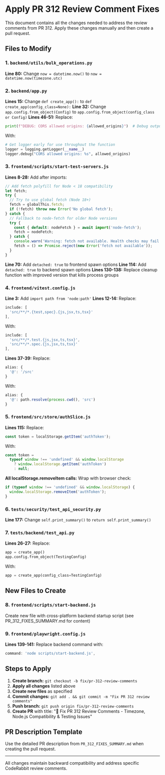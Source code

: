 # Apply PR 312 Review Comment Fixes

This document contains all the changes needed to address the review comments from PR 312. Apply these changes manually and then create a pull request.

## Files to Modify

### 1. `backend/utils/bulk_operations.py`
**Line 80:** Change `now = datetime.now()` to `now = datetime.now(timezone.utc)`

### 2. `backend/app.py`
**Lines 15:** Change `def create_app():` to `def create_app(config_class=None):`
**Line 32:** Change `app.config.from_object(Config)` to `app.config.from_object(config_class or Config)`
**Lines 46-51:** Replace:
```python
print(f"DEBUG: CORS allowed origins: {allowed_origins}")  # Debug output
```
With:
```python
# Get logger early for use throughout the function
logger = logging.getLogger(__name__)
logger.debug("CORS allowed origins: %s", allowed_origins)
```

### 3. `frontend/scripts/start-test-servers.js`
**Lines 8-28:** Add after imports:
```javascript
// Add fetch polyfill for Node < 18 compatibility
let fetch;
try {
  // Try to use global fetch (Node 18+)
  fetch = globalThis.fetch;
  if (!fetch) throw new Error('No global fetch');
} catch {
  // Fallback to node-fetch for older Node versions
  try {
    const { default: nodeFetch } = await import('node-fetch');
    fetch = nodeFetch;
  } catch {
    console.warn('Warning: fetch not available. Health checks may fail.');
    fetch = () => Promise.reject(new Error('fetch not available'));
  }
}
```

**Line 70:** Add `detached: true` to frontend spawn options
**Line 114:** Add `detached: true` to backend spawn options
**Lines 130-138:** Replace cleanup function with improved version that kills process groups

### 4. `frontend/vitest.config.js`
**Line 3:** Add `import path from 'node:path'`
**Lines 12-14:** Replace:
```javascript
include: [
  'src/**/*.{test,spec}.{js,jsx,ts,tsx}'
],
```
With:
```javascript
include: [
  'src/**/*.test.{js,jsx,ts,tsx}',
  'src/**/*.spec.{js,jsx,ts,tsx}'
],
```
**Lines 37-39:** Replace:
```javascript
alias: {
  '@': '/src'
}
```
With:
```javascript
alias: {
  '@': path.resolve(process.cwd(), 'src')
}
```

### 5. `frontend/src/store/authSlice.js`
**Lines 115:** Replace:
```javascript
const token = localStorage.getItem('authToken');
```
With:
```javascript
const token =
  typeof window !== 'undefined' && window.localStorage
    ? window.localStorage.getItem('authToken')
    : null;
```

**All localStorage.removeItem calls:** Wrap with browser check:
```javascript
if (typeof window !== 'undefined' && window.localStorage) {
  window.localStorage.removeItem('authToken');
}
```

### 6. `tests/security/test_api_security.py`
**Line 177:** Change `self.print_summary()` to `return self.print_summary()`

### 7. `tests/backend/test_api.py`
**Lines 26-27:** Replace:
```python
app = create_app()
app.config.from_object(TestingConfig)
```
With:
```python
app = create_app(config_class=TestingConfig)
```

## New Files to Create

### 8. `frontend/scripts/start-backend.js`
Create new file with cross-platform backend startup script (see PR_312_FIXES_SUMMARY.md for content)

### 9. `frontend/playwright.config.js`
**Lines 139-141:** Replace backend command with:
```javascript
command: 'node scripts/start-backend.js',
```

## Steps to Apply

1. **Create branch:** `git checkout -b fix/pr-312-review-comments`
2. **Apply all changes** listed above
3. **Create new files** as specified
4. **Commit changes:** `git add . && git commit -m "Fix PR 312 review comments"`
5. **Push branch:** `git push origin fix/pr-312-review-comments`
6. **Create PR** with title: "🔧 Fix PR 312 Review Comments - Timezone, Node.js Compatibility & Testing Issues"

## PR Description Template

Use the detailed PR description from `PR_312_FIXES_SUMMARY.md` when creating the pull request.

---

All changes maintain backward compatibility and address specific CodeRabbit review comments.
